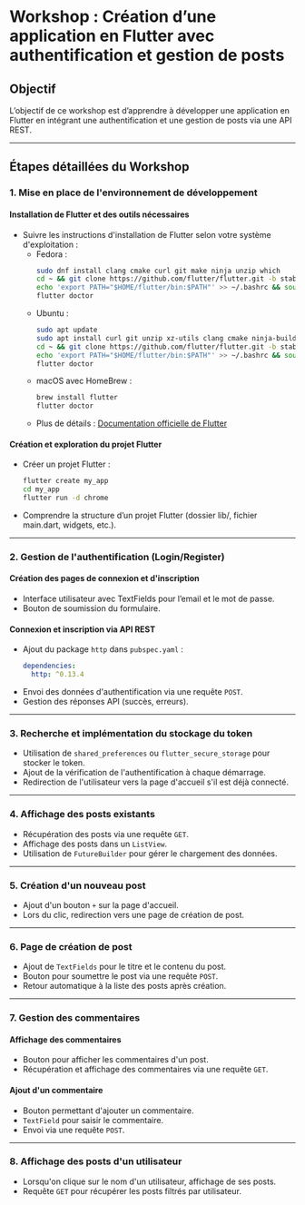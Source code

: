 # Workshop : Création d’une application en Flutter avec authentification et gestion de posts

## Objectif
L’objectif de ce workshop est d’apprendre à développer une application en Flutter en intégrant une authentification et une gestion de posts via une API REST.

---

## Étapes détaillées du Workshop

### **1. Mise en place de l'environnement de développement**

#### **Installation de Flutter et des outils nécessaires**
- Suivre les instructions d'installation de Flutter selon votre système d'exploitation :
  - Fedora :
    ```sh
    sudo dnf install clang cmake curl git make ninja unzip which
    cd ~ && git clone https://github.com/flutter/flutter.git -b stable
    echo 'export PATH="$HOME/flutter/bin:$PATH"' >> ~/.bashrc && source ~/.bashrc
    flutter doctor
    ```
  - Ubuntu :
    ```sh
    sudo apt update
    sudo apt install curl git unzip xz-utils clang cmake ninja-build pkg-config libgtk-3-dev
    cd ~ && git clone https://github.com/flutter/flutter.git -b stable
    echo 'export PATH="$HOME/flutter/bin:$PATH"' >> ~/.bashrc && source ~/.bashrc
    flutter doctor
    ```
  - macOS avec HomeBrew :
    ```sh
    brew install flutter
    flutter doctor
    ```
  - Plus de détails : [Documentation officielle de Flutter](https://flutter.dev/docs/get-started/install)

#### **Création et exploration du projet Flutter**
- Créer un projet Flutter :
  ```sh
  flutter create my_app
  cd my_app
  flutter run -d chrome
  ```
- Comprendre la structure d’un projet Flutter (dossier lib/, fichier main.dart, widgets, etc.).

---

### **2. Gestion de l'authentification (Login/Register)**

#### **Création des pages de connexion et d'inscription**
- Interface utilisateur avec TextFields pour l’email et le mot de passe.
- Bouton de soumission du formulaire.

#### **Connexion et inscription via API REST**
- Ajout du package `http` dans `pubspec.yaml` :
  ```yaml
  dependencies:
    http: ^0.13.4
  ```
- Envoi des données d'authentification via une requête `POST`.
- Gestion des réponses API (succès, erreurs).

---

### **3. Recherche et implémentation du stockage du token**

- Utilisation de `shared_preferences` ou `flutter_secure_storage` pour stocker le token.
- Ajout de la vérification de l'authentification à chaque démarrage.
- Redirection de l'utilisateur vers la page d'accueil s'il est déjà connecté.

---

### **4. Affichage des posts existants**

- Récupération des posts via une requête `GET`.
- Affichage des posts dans un `ListView`.
- Utilisation de `FutureBuilder` pour gérer le chargement des données.

---

### **5. Création d'un nouveau post**

- Ajout d'un bouton `+` sur la page d'accueil.
- Lors du clic, redirection vers une page de création de post.

---

### **6. Page de création de post**

- Ajout de `TextFields` pour le titre et le contenu du post.
- Bouton pour soumettre le post via une requête `POST`.
- Retour automatique à la liste des posts après création.

---

### **7. Gestion des commentaires**

#### **Affichage des commentaires**
- Bouton pour afficher les commentaires d'un post.
- Récupération et affichage des commentaires via une requête `GET`.

#### **Ajout d'un commentaire**
- Bouton permettant d'ajouter un commentaire.
- `TextField` pour saisir le commentaire.
- Envoi via une requête `POST`.

---

### **8. Affichage des posts d'un utilisateur**

- Lorsqu'on clique sur le nom d'un utilisateur, affichage de ses posts.
- Requête `GET` pour récupérer les posts filtrés par utilisateur.
